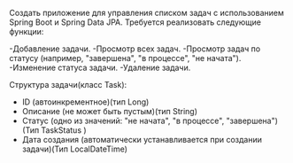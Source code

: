 Cоздать приложение для управления списком задач с использованием Spring Boot и Spring Data JPA. Требуется реализовать следующие функции:

-Добавление задачи.
-Просмотр всех задач.
-Просмотр задач по статусу (например, "завершена", "в процессе", "не начата").
-Изменение статуса задачи.
-Удаление задачи.

Структура задачи(класс Task):
- ID (автоинкрементное)(тип Long)
- Описание (не может быть пустым)(тип String)
- Статус (одно из значений: "не начата", "в процессе", "завершена")(Тип TaskStatus )
- Дата создания (автоматически устанавливается при создании задачи)(Тип LocalDateTime)
